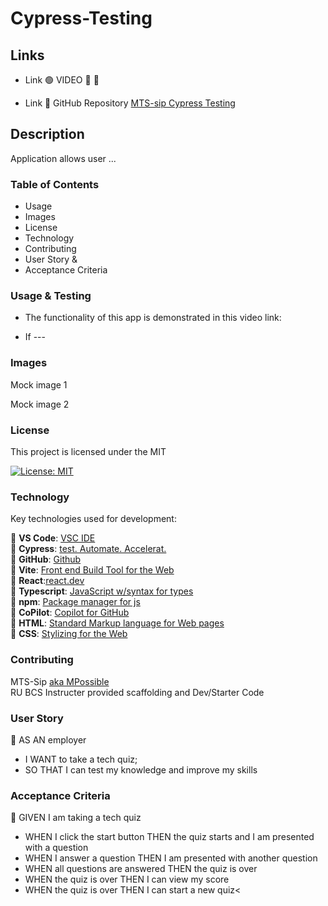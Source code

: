 # Cypress-Testing

## Links

- Link 🟢 VIDEO 🔹  🔹

- Link 🔴 GitHub Repository [MTS-sip Cypress Testing](https://github.com/MTS-sip/Cypress-Testing)
## Description

Application allows user ...

### Table of Contents

- Usage
- Images
- License
- Technology
- Contributing
- User Story &
- Acceptance Criteria

### Usage & Testing

- The functionality of this app is demonstrated in this video link: 

- If ---

### Images

Mock image 1

Mock image 2

### License

This project is licensed under the MIT<br>

[![License: MIT](https://img.shields.io/badge/License-MIT-yellow.svg)](https://opensource.org/licenses/MIT)

### Technology

Key technologies used for development:

🔹 **VS Code**: [VSC IDE](https://code.visualstudio.com/)<br>
🔹 **Cypress**: [test. Automate. Accelerat.](https://www.cypress.io/)<br>
🔹 **GitHub**: [Github](https://github.com/)<br>
🔹 **Vite**: [ Front end Build Tool for the Web](https://vite.dev/)<br>
🔹 **React**:[react.dev](https://react.dev/)<br>
🔹 **Typescript**: [JavaScript w/syntax for types ](https://www.w3schools.com/typescript/typescript_intro.php)<br>
🔹 **npm**: [Package manager for js](https://www.npmjs.com/)<br>
🔹 **CoPilot**: [Copilot for GitHub](https://github.com/features/copilot?ef_id=_k_Cj0KCQjw4v6-BhDuARIsALprm30F26jOBa_tX-MdbRzSHmPNFiQCmfhZXt1XYobPc8mf7E3NM44SAmQaAipREALw_wcB_k_&OCID=AIDcmmb150vbv1_SEM__k_Cj0KCQjw4v6-BhDuARIsALprm30F26jOBa_tX-MdbRzSHmPNFiQCmfhZXt1XYobPc8mf7E3NM44SAmQaAipREALw_wcB_k_&gad_source=1&gclid=Cj0KCQjw4v6-BhDuARIsALprm30F26jOBa_tX-MdbRzSHmPNFiQCmfhZXt1XYobPc8mf7E3NM44SAmQaAipREALw_wcB)<br>
🔹 **HTML**: [Standard Markup language for Web pages](https://www.w3schools.com/html/)<br>
🔹 **CSS**: [Stylizing for the Web](https://www.w3schools.com/css/)

### Contributing

MTS-Sip [aka MPossible](https://github.com/MTS-sip)<br>
RU BCS Instructer provided scaffolding and Dev/Starter Code 

### User Story

🔹 AS AN employer

- I WANT to take a tech quiz;
- SO THAT I can test my knowledge and improve my skills

### Acceptance Criteria

🔹 GIVEN I am taking a tech quiz
- WHEN I click the start button
THEN the quiz starts and I am presented with a question<br>
- WHEN I answer a question
THEN I am presented with another question<br>
- WHEN all questions are answered
THEN the quiz is over<br> 
- WHEN the quiz is over
THEN I can view my score<br>
- WHEN the quiz is over
THEN I can start a new quiz<
